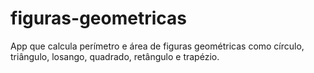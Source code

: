 # figuras-geometricas
App que calcula perímetro e área de figuras geométricas como círculo, triângulo, losango, quadrado, retângulo e trapézio.
